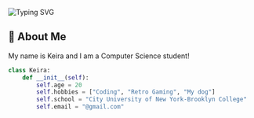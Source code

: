 
![Typing SVG](https://readme-typing-svg.herokuapp.com?font=Fira+Code&size=30&duration=2000&pause=1000&color=FFFFFF&width=500&lines=Hi+there,+My+Name+is+Keira;I+love+coding;I+am+a+CS+student)

## 📮 About Me

My name is Keira and I am a Computer Science student!  

```python
class Keira:
    def __init__(self):
        self.age = 20
        self.hobbies = ["Coding", "Retro Gaming", "My dog"]
        self.school = "City University of New York-Brooklyn College"
        self.email = "@gmail.com"
